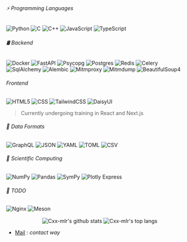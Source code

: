 ###### ⚡ Programming Languages

![Python](https://img.shields.io/badge/-Python-black?style=flat-square&logo=Python)
![C](https://img.shields.io/badge/-C-6C757D?style=flat-square&logo=c&logoColor=white)
![C++](https://img.shields.io/badge/-C++-00599C?style=flat-square&logo=c)
![JavaScript](https://img.shields.io/badge/-JavaScript-black?style=flat-square&logo=javascript)
![TypeScript](https://img.shields.io/badge/Typescript-%23007ACC.svg?style=flat-square&logo=typescript&logoColor=white)
<!--![Java](https://img.shields.io/badge/java-%23ED8B00.svg?style=flat-square&logo=openjdk&logoColor=white)-->

###### 🛢️ Backend
![Docker](https://img.shields.io/badge/Docker-%23426F90.svg?style=flat-square&logo=docker&logoColor=white)
![FastAPI](https://img.shields.io/badge/FastAPI-005571?style=flat-square&logo=fastapi)
![Psycopg](https://img.shields.io/badge/-Psycopg-%23216464?style=flat-square)
![Postgres](https://img.shields.io/badge/PostgreSQL-%23316192.svg?style=flat-square&logo=postgresql&logoColor=white)
![Redis](https://img.shields.io/badge/Redis-%23DD0031.svg?style=flat-square&logo=redis&logoColor=white)
![Celery](https://img.shields.io/badge/-Celery-4682B4?logo=celery&style=flat-square)
![SqlAlchemy](https://img.shields.io/badge/%20SQL-Alchemy-E22C2C?style=flat-square&?labelColor=000000)
![Alembic](https://img.shields.io/badge/-Alembic-6495ED?style=flat-square)
![Mitmproxy](https://img.shields.io/badge/-Mitmproxy-2F4F4F?style=flat-square)
![Mitmdump](https://img.shields.io/badge/-Mitmdump-2F4F4F?style=flat-square)
![BeautifulSoup4](https://img.shields.io/badge/BeautifulSoup4-%23262626.svg?style=flat-square&logo=beautifulsoup&logoColor=white)
<!--![Pydantic](https://img.shields.io/badge/-Pydantic-%23e92063?style=flat-square)-->
<!--![BeautifulSoup4](https://img.shields.io/badge/-BeautifulSoup4-%23e92063?style=flat-square)-->

###### Frontend
![HTML5](https://img.shields.io/badge/-HTML5-E34F26?style=flat-square&logo=html5&logoColor=white)
![CSS](https://img.shields.io/badge/CSS-%231572B6.svg?style=flat-square&logo=css3&logoColor=white)
![TailwindCSS](https://img.shields.io/badge/TailwindCSS-%231a202c.svg?style=flat-square&logo=tailwind-css&logoColor=white)
![DaisyUI](https://img.shields.io/badge/DaisyUI-5A0EF8?style=flat-square&logo=daisyui&logoColor=white)

> Currently undergoing training in React and Next.js
<!--![React](https://img.shields.io/badge/React-%2320232a.svg?style=flat-square&logo=react&logoColor=%2361DAFB)-->
<!--![Next JS](https://img.shields.io/badge/Next-black?style=flat-square&logo=next.js&logoColor=white)-->

###### 📄 Data Formats
![GraphQL](https://img.shields.io/badge/-GraphQL-C16A91?style=flat-square&logo=graphql&logoColor=white)
![JSON](https://img.shields.io/badge/-JSON-000000?style=flat-square)
![YAML](https://img.shields.io/badge/-YAML-FFD700?style=flat-square)
![TOML](https://img.shields.io/badge/-TOML-454545?style=flat-square)
![CSV](https://img.shields.io/badge/-CSV-008080?style=flat-square)
<!--![XML](https://img.shields.io/badge/-XML-3BB7DF?style=flat-square)-->

###### 🧮 Scientific Computing

![NumPy](https://img.shields.io/badge/-NumPy-%23013243?style=flat-square&logo=numpy&logoColor=white)
![Pandas](https://img.shields.io/badge/-Pandas-%23150458?style=flat-square&logo=pandas&logoColor=white)
![SymPy](https://img.shields.io/badge/-SymPy-%230D72B1?style=flat-square&logo=sympy&logoColor=white)
![Plotly Express](https://img.shields.io/badge/-Plotly%20Express-%23C71585?style=flat-square&logo=plotly&logoColor=white)

<!--###### 🖥️ Operating Systems-->
<!--![Windows](https://img.shields.io/badge/Windows-0078D6?style=flat-square&logo=windows&logoColor=white)-->
<!--![ParrotOS](https://img.shields.io/badge/ParrotOS-000000?style=flat-square&logo=parrotsecurity&logoColor=white)-->


###### 📝 TODO

![Nginx](https://img.shields.io/badge/Nginx-%23009639.svg?style=flat-square&logo=nginx&logoColor=white)
![Meson](https://img.shields.io/badge/Meson-%23232F3E.svg?style=flat-square&logo=meson&logoColor=white)

<!--![AWS](https://img.shields.io/badge/AWS-%23FF9900.svg?style=flat-square&logo=amazon-aws&logoColor=white)
![RabbitMQ](https://img.shields.io/badge/Rabbitmq-FF6600?style=flat-square&logo=rabbitmq&logoColor=white)-->

<!---![C++/JNI](https://img.shields.io/badge/C%2B%2B-JNI-orange?style=flat-square)--->
<!--![Frida-Core/Frida-Gumjs/Frida-Gum](https://img.shields.io/badge/%20-Frida--Core-%23EF6456?style=flat-square)-->
<!--![JWT](https://img.shields.io/badge/JWT-black?style=flat-square&logo=JSON%20web%20tokens)>-->
<!--![NodeJS](https://img.shields.io/badge/Node.js-43853D?style=flat-square&logo=node.js&logoColor=white)-->

<p align='center'>
  <img align="center" src="https://github-readme-stats.vercel.app/api?username=Cxx-mlr&bg_color=071A2C&icon_color=4194FD&show_icons=true&count_private=true&include_all_commits=true&theme=tokyonight&line_height=27&text_color=FFFFFF" alt="Cxx-mlr's github stats"/>

  <img align="center" src="https://github-readme-stats.vercel.app/api/top-langs/?username=Cxx-mlr&&hide=Shell,Procfile&bg_color=071A2C&text_color=FFFFFF&layout=compact" alt="Cxx-mlr's top langs"/>
</p>

- [Mail](mailto:spapiernik12@gmail.com) : _contact way_
